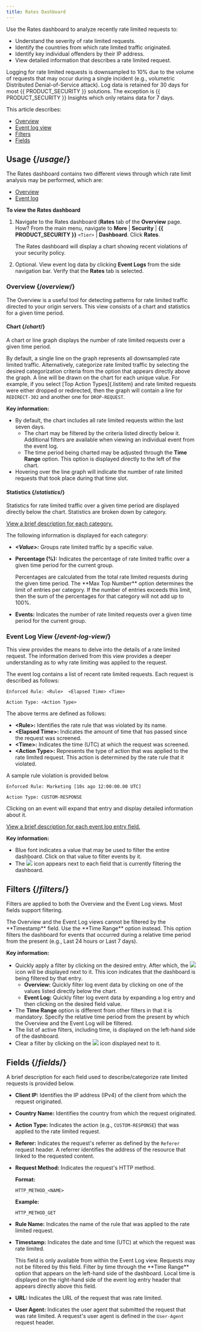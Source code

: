 ```yaml
---
title: Rates Dashboard
---
```


Use the Rates dashboard to analyze recently rate limited requests to:
-   Understand the severity of rate limited requests.
-   Identify the countries from which rate limited traffic originated.
-   Identify key individual offenders by their IP address.
-   View detailed information that describes a rate limited request.

<Callout type="info">
Logging for rate limited requests is downsampled to 10% due to the
volume of requests that may occur during a single incident (e.g.,
volumetric Distributed Denial-of-Service attack).
</Callout>

<Callout type="info">
Log data is retained for 30 days for most {{ PRODUCT_SECURITY }} solutions. The exception
is {{ PRODUCT_SECURITY }} Insights which only retains data for 7 days.
</Callout>

This article describes:
-   [Overview](#Overview)
-   [Event log view](#Event)
-   [Filters](#filters)
-   [Fields](#fields)

## Usage {/*usage*/}

The Rates dashboard contains two different views through which rate
limit analysis may be performed, which are:
-   [Overview](#Overview)
-   [Event log](#Event)

**To view the Rates dashboard**

1.  Navigate to the Rates dashboard (**Rates** tab of the **Overview**
    page. How? From the main menu,
    navigate to **More** | **Security** | **{{ PRODUCT_SECURITY }}** `<Tier>` | **Dashboard**. Click
    **Rates**.

    The Rates dashboard will display a chart showing recent violations
    of your security policy.
2.  Optional. View event log data by clicking **Event Logs** from
    the side navigation bar. Verify that the **Rates** tab is
    selected.

### Overview {/*overview*/}

The Overview is a useful tool for detecting patterns for rate limited
traffic directed to your origin servers. This view consists of a chart
and statistics for a given time period.

#### Chart {/*chart*/}

A chart or line graph displays the number of rate limited requests over
a given time period.

By default, a single line on the graph represents all downsampled rate
limited traffic. Alternatively, categorize rate limited traffic by
selecting the desired categorization criteria from the option that
appears directly above the graph. A line will be drawn on the chart for
each unique value. For example, if you select [Top Action
Types]{.listitem} and rate limited requests were either dropped or
redirected, then the graph will contain a line for
`REDIRECT-302` and another one for `DROP-REQUEST`.

**Key information:**
-   By default, the chart includes all rate limited requests within the
    last seven days.
    -   The chart may be filtered by the criteria listed directly below
        it. Additional filters are available when viewing an individual
        event from the event log.
    -   The time period being charted may be adjusted through the **Time
        Range** option. This option is displayed directly to the
        left of the chart.
-   Hovering over the line graph will indicate the number of rate
    limited requests that took place during that time slot.

#### Statistics {/*statistics*/}

Statistics for rate limited traffic over a given time period are
displayed directly below the chart. Statistics are broken down by
category.

[View a brief description for each category.](#fields)

The following information is displayed for each category:
-   ***&lt;Value>:*** Groups rate limited traffic by a
    specific value.
-   **Percentage (%):** Indicates the percentage of rate limited
    traffic over a given time period for the current group.

    <Callout type="important">
      Percentages are calculated from the total rate limited requests
      during the given time period. The **Max Top Number** option
      determines the limit of entries per category. If the number of
      entries exceeds this limit, then the sum of the percentages for that
      category will not add up to 100%.
    </Callout>
-   **Events:** Indicates the number of rate limited requests over
    a given time period for the current group.

### Event Log View {/*event-log-view*/}

This view provides the means to delve into the details of a rate limited
request. The information derived from this view provides a deeper
understanding as to why rate limiting was applied to the request.

The event log contains a list of recent rate limited requests. Each
request is described as follows:

```
Enforced Rule: <Rule>  <Elapsed Time> <Time> 

Action Type: <Action Type> 
```

The above terms are defined as follows:
-   **&lt;Rule>:** Identifies the rate rule that was violated by its
name.
-   **&lt;Elapsed Time>:** Indicates the amount of time that has passed since
the request was screened. 
-   **&lt;Time>:** Indicates the time (UTC) at which the
request was screened.
-   **&lt;Action Type>:** Represents the type of action that was applied
to the rate limited request. This action is determined by the rate rule
that it violated.

A sample rule violation is provided below.

```
Enforced Rule: Marketing [10s ago 12:00:00.00 UTC]

Action Type: CUSTOM-RESPONSE
```

Clicking on an event will expand that entry and display detailed
information about it.

[View a brief description for each event log entry field.](#fields)

**Key information:**
-   Blue font indicates a value that may be used to filter the entire
    dashboard. Click on that value to filter events by it.
-   The ![](/images/icons/filter.png) icon appears next
    to each field that is currently filtering the dashboard.

## Filters {/*filters*/}

Filters are applied to both the Overview and the Event Log views. Most
fields support filtering.

<Callout type="info">
The Overview and the Event Log views cannot be filtered by the
**Timestamp** field. Use the **Time Range** option instead.
This option filters the dashboard for events that occurred during a
relative time period from the present (e.g., Last 24 hours or Last 7
days).
</Callout>

**Key information:**
-   Quickly apply a filter by clicking on the desired entry. After which, the ![](/images/icons/filter.png) icon will be displayed next to it. This icon indicates that the dashboard is being filtered by that entry.
    -   **Overview:** Quickly filter log event data by clicking on one of the values listed directly below the chart.
    -   **Event Log:** Quickly filter log event data by expanding a log entry and then clicking on the desired field value.
-   The **Time Range** option is different from other filters in that it is mandatory. Specify the relative time period from the present by which the Overview and the Event Log will be filtered.
-   The list of active filters, including time, is displayed on the left-hand side of the dashboard.
-   Clear a filter by clicking on the ![](/images/icons/filter.png) icon displayed next to it.

## Fields {/*fields*/}

A brief description for each field used to describe/categorize rate
limited requests is provided below.
-   **Client IP:** Identifies the IP address (IPv4) of the client from which the request originated.
-   **Country Name:** Identifies the country from which the request originated.
-   **Action Type:** Indicates the action (e.g., `CUSTOM-RESPONSE`) that was applied to the rate limited request.
-   **Referer:** Indicates the request's referrer as defined by the `Referer` request header. A referrer identifies the address of the resource that linked to the requested content.   
-   **Request Method:** Indicates the request's HTTP method.

    **Format:**

    ```
    HTTP_METHOD_<NAME>
    ```

    **Example:**

    ```
    HTTP_METHOD_GET
    ```
-   **Rule Name:** Indicates the name of the rule that was applied to the rate limited request.   
-   **Timestamp:** Indicates the date and time (UTC) at which the request was rate limited.

    <Callout type="info">
      This field is only available from within the Event Log view. Requests may not be filtered by this field. Filter by time through the **Time Range** option that appears on the left-hand side of the dashboard.
    </Callout>

    <Callout type="info">
      Local time is displayed on the right-hand side of the event log entry header that appears directly above this field.
    </Callout>
-   **URL:** Indicates the URL of the request that was rate limited.   
-   **User Agent:** Indicates the user agent that submitted the request that was rate limited. A request's user agent is defined in the `User-Agent` request header.             